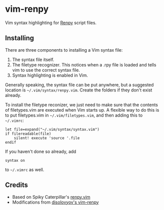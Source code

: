 vim-renpy
=========

Vim syntax highlighting for [Renpy][] script files.

Installing
----------
There are three components to installing a Vim syntax file: 

1. The syntax file itself.
2. The filetype recognizer. This notices when a .rpy file is loaded and tells vim to use the correct syntax file.
3. Syntax highlighting is enabled in Vim.

Generally speaking, the syntax file can be put anywhere, but a suggested location is `~/.vim/syntax/renpy.vim`. Create the folders if they don't exist already.

To install the filetype reconizer, we just need to make sure that the contents of filetypes.vim are executed when Vim starts up. A flexible way to do this is to put filetypes.vim in `~/.vim/filetypes.vim`, and then adding this to `~/.vimrc`:

```
let file=expand("~/.vim/syntax/syntax.vim")
if filereadable(file)
    silent! execute 'source '.file
endif
```

If you haven't done so already, add

```
syntax on
```

to `~/.vimrc` as well.


Credits
-------
* Based on Spiky Caterpillar's [renpy.vim][SC renpy.vim]
* Modifications from [disolovyov's vim-renpy][D vim-renpy]

[Renpy]: http://www.renpy.org/
[SC renpy.vim]: http://spikycaterpillar.com/renpy.vim
[D vim-renpy]: https://github.com/disolovyov/vim-renpy

